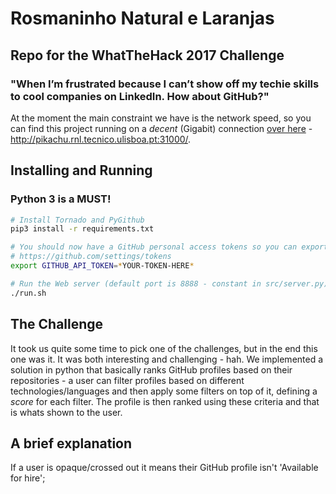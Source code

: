 # Rosmaninho Natural e Laranjas
## Repo for the WhatTheHack 2017 Challenge

### "When I’m frustrated because I can’t show off my techie skills to cool companies on LinkedIn. How about GitHub?"

At the moment the main constraint we have is the network speed, so you can find this project  running on a *decent* (Gigabit) connection [over here](http://pikachu.rnl.tecnico.ulisboa.pt:31000) - http://pikachu.rnl.tecnico.ulisboa.pt:31000/.


## Installing and Running
### Python 3 is a MUST!

```bash
# Install Tornado and PyGithub
pip3 install -r requirements.txt

# You should now have a GitHub personal access tokens so you can export it
# https://github.com/settings/tokens
export GITHUB_API_TOKEN=*YOUR-TOKEN-HERE*

# Run the Web server (default port is 8888 - constant in src/server.py)
./run.sh
```

## The Challenge
It took us quite some time to pick one of the challenges, but in the end this one was it. It was both interesting and challenging - hah. We implemented a solution in python that basically ranks GitHub profiles based on their repositories - a user can filter profiles based on different technologies/languages and then apply some filters on top of it, defining a *score* for each filter. The profile is then ranked using these criteria and that is whats shown to the user.

## A brief explanation
If a user is opaque/crossed out it means their GitHub profile isn't 'Available for hire';
